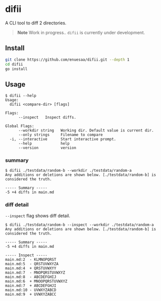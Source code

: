 # difii
A CLI tool to diff 2 directories.

> **Note**
> Work in progress.. `difii` is currently under development.

## Install
```bash
git clone https://github.com/enuesaa/difii.git --depth 1
cd difii
go install
```

## Usage
```console
$ difii --help
Usage:
  difii <compare-dir> [flags]

Flags:
      --inspect   Inspect diffs.

Global Flags:
      --workdir string   Working dir. Default value is current dir.
      --only strings     Filename to compare
  -i, --interactive      Start interactive prompt.
      --help             help
      --version          version
```

### summary
```console
$ difii ./testdata/random-b --workdir ./testdata/random-a
Any additions or deletions are shown below. [./testdata/random-b] is considered the truth.

----- Summary -----
-5 +4 diffs in main.md

```

### diff detail
`--inspect` flag shows diff detail.
```console
$ difii ./testdata/random-b --inspect --workdir ./testdata/random-a
Any additions or deletions are shown below. [./testdata/random-b] is considered the truth.

----- Summary -----
-5 +4 diffs in main.md

----- Inspect -----
main.md:2  - KLMNOPQRST
main.md:5  - QRSTUVWXYZA
main.md:4  + QRSTUVWXYY
main.md:7  - MNOPQRSTUVWXYZ
main.md:8  - ABCDEFGHIJ
main.md:6  + MNOOPQRSTUVWXYZ
main.md:7  + ABCDEFGHJI
main.md:10 - UVWXYZABCD
main.md:9  + UVWXYZABCC

```
